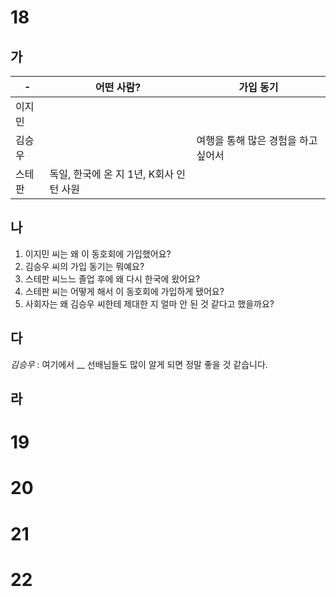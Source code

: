 # 18
## 가
| -   | 어떤 사람?                    | 가입 동기                |
| --- | ------------------------- | -------------------- |
| 이지민 |                           |                      |
| 김승우 |                           | 여행을 통해 많은 경험을 하고 싶어서 |
| 스테판 | 독일, 한국에 온 지 1년, K회사 인턴 사원 |                      |
## 나
1. 이지민 씨는 왜 이 동호회에 가입했어요?
2. 김승우 씨의 가입 동기는 뭐예요?
3. 스테판 씨느느 졸업 후에 왜 다시 한국에 왔어요?
4. 스테판 씨는 어떻게 해서 이 동호회에 가입하게 됐어요?
5. 사회자는 왜 김승우 씨한테 제대한 지 얼마 안 된 것 같다고 했을까요?
## 다
*김승우* : 여기에서 __ 선배님들도 많이 알게 되면 정말 좋을 것 같습니다.
## 라
# 19
# 20
# 21
# 22